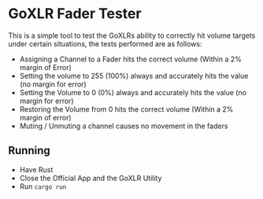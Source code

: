 # GoXLR Fader Tester

This is a simple tool to test the GoXLRs ability to correctly hit volume targets under certain situations, the tests 
performed are as follows:

* Assigning a Channel to a Fader hits the correct volume (Within a 2% margin of Error)
* Setting the volume to 255 (100%) always and accurately hits the value (no margin for error)
* Setting the Volume to 0 (0%) always and accurately hits the value (no margin for error)
* Restoring the Volume from 0 hits the correct volume (Within a 2% margin of error)
* Muting / Unmuting a channel causes no movement in the faders

## Running
* Have Rust
* Close the Official App and the GoXLR Utility
* Run `cargo run`